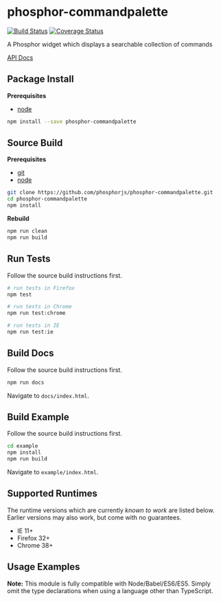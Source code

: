 phosphor-commandpalette
=======================

[![Build Status](https://travis-ci.org/phosphorjs/phosphor-commandpalette.svg)](https://travis-ci.org/phosphorjs/phosphor-commandpalette?branch=master)
[![Coverage Status](https://coveralls.io/repos/phosphorjs/phosphor-commandpalette/badge.svg?branch=master&service=github)](https://coveralls.io/github/phosphorjs/phosphor-commandpalette?branch=master)

A Phosphor widget which displays a searchable collection of commands

[API Docs](http://phosphorjs.github.io/phosphor-commandpalette/api/)


Package Install
---------------

**Prerequisites**
- [node](http://nodejs.org/)

```bash
npm install --save phosphor-commandpalette
```


Source Build
------------

**Prerequisites**
- [git](http://git-scm.com/)
- [node](http://nodejs.org/)

```bash
git clone https://github.com/phosphorjs/phosphor-commandpalette.git
cd phosphor-commandpalette
npm install
```

**Rebuild**
```bash
npm run clean
npm run build
```


Run Tests
---------

Follow the source build instructions first.

```bash
# run tests in Firefox
npm test

# run tests in Chrome
npm run test:chrome

# run tests in IE
npm run test:ie
```


Build Docs
----------

Follow the source build instructions first.

```bash
npm run docs
```

Navigate to `docs/index.html`.


Build Example
-------------

Follow the source build instructions first.

```bash
cd example
npm install
npm run build
```

Navigate to `example/index.html`.


Supported Runtimes
------------------

The runtime versions which are currently *known to work* are listed below.
Earlier versions may also work, but come with no guarantees.

- IE 11+
- Firefox 32+
- Chrome 38+


Usage Examples
--------------

**Note:** This module is fully compatible with Node/Babel/ES6/ES5. Simply
omit the type declarations when using a language other than TypeScript.
